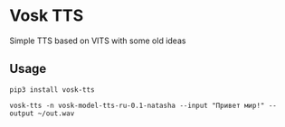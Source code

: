# Vosk TTS

Simple TTS based on VITS with some old ideas

## Usage

```
pip3 install vosk-tts

vosk-tts -n vosk-model-tts-ru-0.1-natasha --input "Привет мир!" --output ~/out.wav
```
